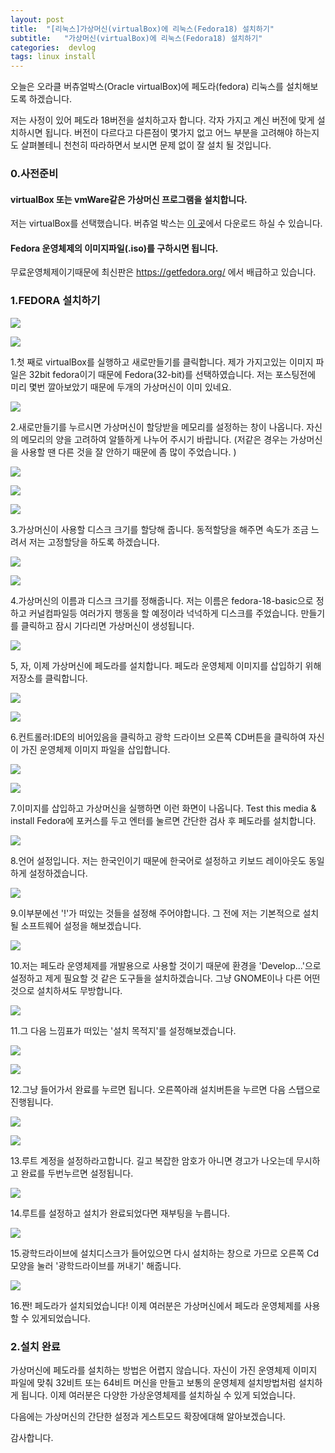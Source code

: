 ```yaml
---
layout: post
title:  "[리눅스]가상머신(virtualBox)에 리눅스(Fedora18) 설치하기"
subtitle:   "가상머신(virtualBox)에 리눅스(Fedora18) 설치하기"
categories:  devlog
tags: linux install
---
```



오늘은 오라클 버츄얼박스(Oracle virtualBox)에 페도라(fedora) 리눅스를 설치해보도록 하겠습니다.

저는 사정이 있어 페도라 18버전을 설치하고자 합니다. 각자 가지고 계신 버전에 맞게 설치하시면 됩니다. 버전이 다르다고 다른점이 몇가지 없고 어느 부분을 고려해야 하는지도 살펴볼테니 천천히 따라하면서 보시면 문제 없이 잘 설치 될 것입니다.

### 0.사전준비

#### virtualBox 또는 vmWare같은 가상머신 프로그램을 설치합니다.

저는 virtualBox를 선택했습니다. 버츄얼 박스는 [이 곳](https://www.virtualbox.org/)에서 다운로드 하실 수 있습니다.

#### Fedora 운영체제의 이미지파일(.iso)를 구하시면 됩니다.

무료운영체제이기때문에 최신판은 https://getfedora.org/ 에서 배급하고 있습니다.

### 1.FEDORA 설치하기

[![](http://postfiles1.naver.net/20160315_144/zooqzqz_1458028834481NPfte_PNG/1.PNG?type=w773)](#)

[![](http://postfiles6.naver.net/20160315_197/zooqzqz_14580288389764E4Oq_PNG/%C4%B8%C3%B3.PNG?type=w773)](#)

1.첫 째로 virtualBox를 실행하고 새로만들기를 클릭합니다. 제가 가지고있는 이미지 파일은 32bit fedora이기 때문에 Fedora(32-bit)를 선택하였습니다. 저는 포스팅전에 미리 몇번 깔아보았기 때문에 두개의 가상머신이 이미 있네요.

[![](http://postfiles3.naver.net/20160315_226/zooqzqz_1458028834676vFp6V_PNG/2.PNG?type=w773)](#)

2.새로만들기를 누르시면 가상머신이 할당받을 메모리를 설정하는 창이 나옵니다. 자신의 메모리의 양을 고려하여 알뜰하게 나누어 주시기 바랍니다. (저같은 경우는 가상머신을 사용할 땐 다른 것을 잘 안하기 때문에 좀 많이 주었습니다. )

[![](http://postfiles3.naver.net/20160315_258/zooqzqz_1458028834976eS3F0_PNG/3.PNG?type=w773)](#)

[![](http://postfiles5.naver.net/20160315_196/zooqzqz_1458028835196FOPWE_PNG/4.PNG?type=w773)](#)

[![](http://postfiles10.naver.net/20160315_217/zooqzqz_1458028835396ahHfg_PNG/5.PNG?type=w773)](#)

3.가상머신이 사용할 디스크 크기를 할당해 줍니다. 동적할당을 해주면 속도가 조금 느려서 저는 고정할당을 하도록 하겠습니다.

[![](http://postfiles3.naver.net/20160315_114/zooqzqz_1458028835612laSto_PNG/6.PNG?type=w773)](#)

[![](http://postfiles15.naver.net/20160315_14/zooqzqz_1458028835820fTesQ_PNG/7.PNG?type=w773)](#)


4.가상머신의 이름과 디스크 크기를 정해줍니다. 저는 이름은 fedora-18-basic으로 정하고 커널컴파일등 여러가지 행동을 할 예정이라 넉넉하게 디스크를 주었습니다. 만들기를 클릭하고 잠시 기다리면 가상머신이 생성됩니다.

[![](http://postfiles4.naver.net/20160315_99/zooqzqz_1458028835984wNwrj_PNG/8.PNG?type=w773)](#)

5, 자, 이제 가상머신에 페도라를 설치합니다. 페도라 운영체제 이미지를 삽입하기 위해 저장소를 클릭합니다.

[![](http://postfiles6.naver.net/20160315_37/zooqzqz_1458028836151O6W4c_PNG/9.PNG?type=w773)](#)


[![](http://postfiles4.naver.net/20160315_35/zooqzqz_14580288363452dIPE_PNG/10.PNG?type=w773)](#)

6.컨트롤러:IDE의 비어있음을 클릭하고 광학 드라이브 오른쪽 CD버튼을 클릭하여 자신이 가진 운영체제 이미지 파일을 삽입합니다.

[![](http://postfiles10.naver.net/20160315_137/zooqzqz_1458028836484v8rv5_PNG/11.PNG?type=w773)](#)

[![](http://postfiles6.naver.net/20160315_5/zooqzqz_1458028836737qe1gu_PNG/12.PNG?type=w773)](#)

7.이미지를 삽입하고 가상머신을 실행하면 이런 화면이 나옵니다. Test this media & install Fedora에 포커스를 두고 엔터를 눌르면 간단한 검사 후 페도라를 설치합니다.

[![](http://postfiles13.naver.net/20160315_204/zooqzqz_1458028836894FWiSf_PNG/13.PNG?type=w773)](#)

8.언어 설정입니다. 저는 한국인이기 때문에 한국어로 설정하고 키보드 레이아웃도 동일하게 설정하겠습니다.

[![](http://postfiles6.naver.net/20160315_229/zooqzqz_1458028837064558JM_PNG/14.PNG?type=w773)](#)

9.이부분에선 '!'가 떠있는 것들을 설정해 주어야합니다. 그 전에 저는 기본적으로 설치 될 소프트웨어 설정을 해보겠습니다.

[![](http://postfiles10.naver.net/20160315_41/zooqzqz_1458028837448AjF9L_PNG/15.PNG?type=w773)](#)

10.저는 페도라 운영체제를 개발용으로 사용할 것이기 때문에 환경을 'Develop...'으로 설정하고 제게 필요할 것 같은 도구들을 설치하겠습니다. 그냥 GNOME이나 다른 어떤것으로 설치하셔도 무방합니다.


[![](http://postfiles12.naver.net/20160315_75/zooqzqz_1458028837647UQRJy_PNG/16.PNG?type=w773)](#)

11.그 다음 느낌표가 떠있는 '설치 목적지'를 설정해보겠습니다.

[![](http://postfiles7.naver.net/20160315_6/zooqzqz_1458028837824e6YxI_PNG/17.PNG?type=w773)](#)

[![](http://postfiles12.naver.net/20160315_91/zooqzqz_1458028838062vcgUq_PNG/18.PNG?type=w773)](#)

12.그냥 들어가서 완료를 누르면 됩니다. 오른쪽아래 설치버튼을 누르면 다음 스탭으로 진행됩니다.

[![](http://postfiles2.naver.net/20160315_49/zooqzqz_1458028838175w9Alt_PNG/19.PNG?type=w773)](#)

[![](http://postfiles4.naver.net/20160315_19/zooqzqz_1458028838352EF4GE_PNG/20.PNG?type=w773)](#)

13.루트 계정을 설정하라고합니다. 길고 복잡한 암호가 아니면 경고가 나오는데 무시하고 완료를 두번누르면 설정됩니다.

[![](http://postfiles11.naver.net/20160315_58/zooqzqz_1458028838473me3pT_PNG/21.PNG?type=w773)](#)

14.루트를 설정하고 설치가 완료되었다면 재부팅을 누릅니다.

[![](http://postfiles15.naver.net/20160315_254/zooqzqz_1458028838644GnGOH_PNG/22.PNG?type=w773)](#)

15.광학드라이브에 설치디스크가 들어있으면 다시 설치하는 창으로 가므로 오른쪽 Cd모양을 눌러 '광학드라이브를 꺼내기' 해줍니다.

[![](http://postfiles3.naver.net/20160315_130/zooqzqz_1458028838768hyxY1_PNG/23.PNG?type=w773)](#)

16.짠! 페도라가 설치되었습니다! 이제 여러분은 가상머신에서 페도라 운영체제를 사용할 수 있게되었습니다.

### 2.설치 완료

가상머신에 페도라를 설치하는 방법은 어렵지 않습니다. 자신이 가진 운영체제 이미지 파일에 맞춰 32비트 또는 64비트 머신을 만들고 보통의 운영체제 설치방법처럼 설치하게 됩니다. 이제 여러분은 다양한 가상운영체제를 설치하실 수 있게 되었습니다.

다음에는 가상머신의 간단한 설정과 게스트모드 확장에대해 알아보겠습니다.

감사합니다.
